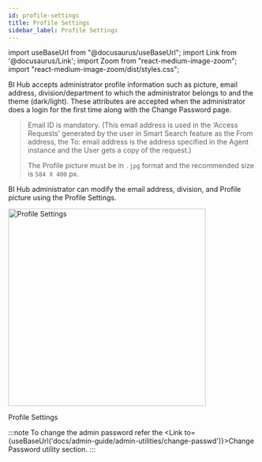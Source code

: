```yaml
---
id: profile-settings
title: Profile Settings
sidebar_label: Profile Settings
---
```


import useBaseUrl from "@docusaurus/useBaseUrl";
import Link from '@docusaurus/Link';
import Zoom from "react-medium-image-zoom";
import "react-medium-image-zoom/dist/styles.css";

BI Hub accepts administrator profile information such as picture, email address, division/department to which the administrator belongs to and the theme (dark/light). These attributes are accepted when the administrator does a login for the first time along with the Change Password page. 

> Email ID is mandatory. (This email address is used in the ‘Access Requests’ generated by the user in Smart Search feature as the From address, the To: email address is the address specified in the Agent instance and the User gets a copy of the request.)
> 
> The Profile picture must be in `.jpg` format and the recommended size is `584 X 400` px.

BI Hub administrator can modify the email address, division, and Profile picture using the Profile Settings. 

  <div class="center">
    <Zoom>
      <img height="400" alt="Profile Settings" src={useBaseUrl('doc-images/admin-guide/profile-settings.png')}/>
    </Zoom>
	<p>Profile Settings</p>
  </div>

:::note
To change the admin password refer the <Link to={useBaseUrl('docs/admin-guide/admin-utilities/change-passwd')}>Change Password</Link> utility section.
:::